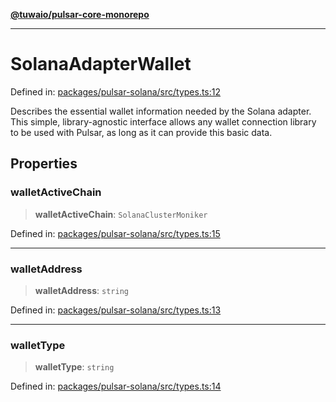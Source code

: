 [**@tuwaio/pulsar-core-monorepo**](../../../README.md)

***

# SolanaAdapterWallet

Defined in: [packages/pulsar-solana/src/types.ts:12](https://github.com/TuwaIO/pulsar-core/blob/c3ad8144f2008a57a67fac346389a8c64145db47/packages/pulsar-solana/src/types.ts#L12)

Describes the essential wallet information needed by the Solana adapter.
This simple, library-agnostic interface allows any wallet connection library
to be used with Pulsar, as long as it can provide this basic data.

## Properties

### walletActiveChain

> **walletActiveChain**: `SolanaClusterMoniker`

Defined in: [packages/pulsar-solana/src/types.ts:15](https://github.com/TuwaIO/pulsar-core/blob/c3ad8144f2008a57a67fac346389a8c64145db47/packages/pulsar-solana/src/types.ts#L15)

***

### walletAddress

> **walletAddress**: `string`

Defined in: [packages/pulsar-solana/src/types.ts:13](https://github.com/TuwaIO/pulsar-core/blob/c3ad8144f2008a57a67fac346389a8c64145db47/packages/pulsar-solana/src/types.ts#L13)

***

### walletType

> **walletType**: `string`

Defined in: [packages/pulsar-solana/src/types.ts:14](https://github.com/TuwaIO/pulsar-core/blob/c3ad8144f2008a57a67fac346389a8c64145db47/packages/pulsar-solana/src/types.ts#L14)
